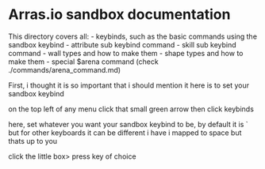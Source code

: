 # Arras.io sandbox documentation

This directory covers all:
    - keybinds, such as the basic commands using the sandbox keybind
    - attribute sub keybind command
    - skill sub keybind command
    - wall types and how to make them
    - shape types and how to make them
    - special $arena command (check ./commands/arena_command.md)

First, i thought it is so important that i should mention it here
is to set your sandbox keybind

on the top left of any menu
click that small green arrow
then click keybinds

here, set whatever you want your sandbox keybind to be, by default it is `
but for other keyboards it can be different
i have i mapped to space but thats up to you

click the little box> press key of choice